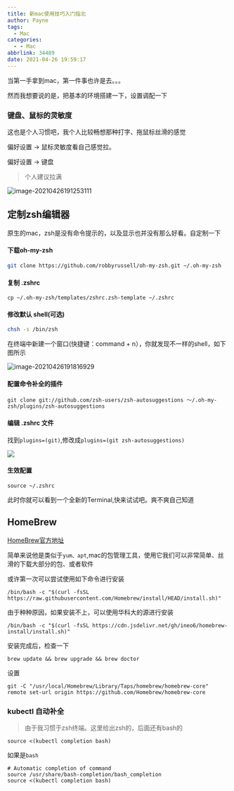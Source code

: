 ```yaml
---
title: 新mac使用技巧入门指北
author: Payne
tags:
  - Mac
categories:
  - - Mac
abbrlink: 34489
date: 2021-04-26 19:59:17
---
```

当第一手拿到mac，第一件事也许是去。。。

然而我想要说的是，把基本的环境搭建一下，设置调配一下

<!--more-->

### 键盘、鼠标的灵敏度

这也是个人习惯吧，我个人比较畅想那种打字、拖鼠标丝滑的感觉

偏好设置 -> 鼠标灵敏度看自己感觉拉。

偏好设置 -> 键盘

> 个人建议拉满

![image-20210426191253111](https://tva1.sinaimg.cn/large/008i3skNly1gpxcygvyc2j31100mctht.jpg)

## 定制zsh编辑器

原生的mac，zsh是没有命令提示的，以及显示也并没有那么好看。自定制一下

#### 下载oh-my-zsh

```sh
git clone https://github.com/robbyrussell/oh-my-zsh.git ~/.oh-my-zsh
```

#### 复制 .zshrc

```shell
cp ~/.oh-my-zsh/templates/zshrc.zsh-template ~/.zshrc
```

#### 修改默认 shell(可选)

```sh
chsh -s /bin/zsh
```

在终端中新建一个窗口(快捷键：command + n），你就发现不一样的shell，如下图所示

![image-20210426191816929](https://tva1.sinaimg.cn/large/008i3skNly1gpxd433qdsj317o0e0wes.jpg)

#### 配置命令补全的插件

```shell
git clone git://github.com/zsh-users/zsh-autosuggestions ～/.oh-my-zsh/plugins/zsh-autosuggestions
```

#### 编辑 .zshrc 文件

找到`plugins=(git)`,修改成`plugins=(git zsh-autosuggestions)`

![](https://tva1.sinaimg.cn/large/008i3skNly1gpxee9jh16j30zc06wtb6.jpg)

#### 生效配置

```shell
source ~/.zshrc
```

此时你就可以看到一个全新的Terminal,快来试试吧。爽不爽自己知道

## HomeBrew

[HomeBrew官方地址](https://brew.sh/)

简单来说他是类似于`yum、apt`,mac的包管理工具，使用它我们可以非常简单、丝滑的下载大部分的包、或者软件

或许第一次可以尝试使用如下命令进行安装

```shell
/bin/bash -c "$(curl -fsSL https://raw.githubusercontent.com/Homebrew/install/HEAD/install.sh)"
```

由于种种原因，如果安装不上，可以使用华科大的源进行安装

```shell
/bin/bash -c "$(curl -fsSL https://cdn.jsdelivr.net/gh/ineo6/homebrew-install/install.sh)"
```

安装完成后，检查一下

```shell
brew update && brew upgrade && brew doctor
```

设置

```
git -C "/usr/local/Homebrew/Library/Taps/homebrew/homebrew-core" remote set-url origin https://github.com/Homebrew/homebrew-core
```

### kubectl 自动补全

> 由于我习惯于zsh终端。这里给出zsh的，后面还有bash的

```shell
source <(kubectl completion bash)
```

如果是`bash`

```shell
# Automatic completion of command
source /usr/share/bash-completion/bash_completion
source <(kubectl completion bash)
```